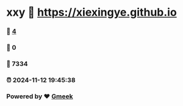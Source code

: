 # xxy :link: https://xiexingye.github.io 
### :page_facing_up: [4](https://xiexingye.github.io/tag.html) 
### :speech_balloon: 0 
### :hibiscus: 7334 
### :alarm_clock: 2024-11-12 19:45:38 
### Powered by :heart: [Gmeek](https://github.com/Meekdai/Gmeek)
